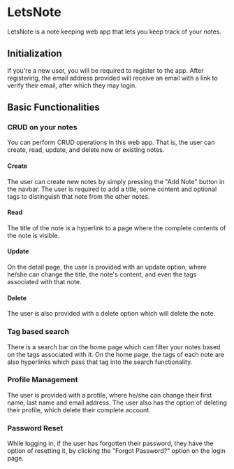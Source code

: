 # LetsNote
LetsNote is a note keeping web app that lets you keep track of your notes.

## Initialization
If you're a new user, you will be required to register to the app. After registering, the email address provided will receive an email with a link to verify their email, after which they may login.

## Basic Functionalities

### CRUD on your notes
You can perform CRUD operations in this web app. That is, the user can create, read, update, and delete new or existing notes.
#### Create
The user can create new notes by simply pressing the "Add Note" button in the navbar. The user is required to add a title, some content and optional tags to distinguish that note from the other notes.
#### Read
The title of the note is a hyperlink to a page where the complete contents of the note is visible.
#### Update
On the detail page, the user is provided with an update option, where he/she can change the title, the note's content, and even the tags associated with that note.
#### Delete
The user is also provided with a delete option which will delete the note.
### Tag based search
There is a search bar on the home page which can filter your notes based on the tags associated with it. On the home page, the tags of each note are also hyperlinks which pass that tag into the search functionality.

### Profile Management
The user is provided with a profile, where he/she can change their first name, last name and email address. The user also has the option of deleting their profile, which delete their complete account.

### Password Reset
While logging in, if the user has forgotten their password, they have the option of resetting it, by clicking the "Forgot Password?" option on the login page.
